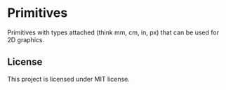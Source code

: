 # Primitives

Primitives with types attached (think mm, cm, in, px) that can be used for 2D graphics.

## License
This project is licensed under MIT license.

